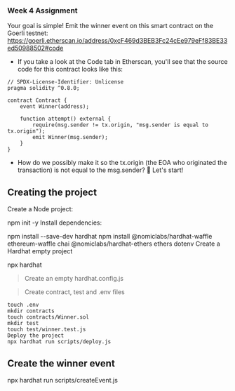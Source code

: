 ### Week 4 Assignment
Your goal is simple! Emit the winner event on this smart contract on the Goerli testnet: https://goerli.etherscan.io/address/0xcF469d3BEB3Fc24cEe979eFf83BE33ed50988502#code

- If you take a look at the Code tab in Etherscan, you'll see that the source code for this contract looks like this:
```
// SPDX-License-Identifier: Unlicense
pragma solidity ^0.8.0;

contract Contract {
    event Winner(address);

    function attempt() external {
        require(msg.sender != tx.origin, "msg.sender is equal to tx.origin");
        emit Winner(msg.sender);
    }
}
```
- How do we possibly make it so the tx.origin (the EOA who originated the transaction) is not equal to the msg.sender? 🤔 Let's start!

## Creating the project
Create a Node project:

npm init -y
Install dependencies:

npm install --save-dev hardhat
npm install @nomiclabs/hardhat-waffle ethereum-waffle chai @nomiclabs/hardhat-ethers ethers dotenv
Create a Hardhat empty project

npx hardhat
> Create an empty hardhat.config.js

> Create contract, test and .env files

```
touch .env
mkdir contracts
touch contracts/Winner.sol
mkdir test
touch test/winner.test.js
Deploy the project
npx hardhat run scripts/deploy.js
```
## Create the winner event
npx hardhat run scripts/createEvent.js
